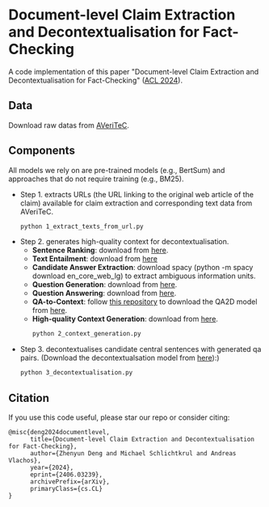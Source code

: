 # Document-level Claim Extraction and Decontextualisation for Fact-Checking
A code implementation of this paper "Document-level Claim Extraction and Decontextualisation for Fact-Checking" (<a href="https://arxiv.org/pdf/2406.03239">ACL 2024</a>). 


## Data

Download raw datas from <a href="https://github.com/MichSchli/AVeriTeC">AVeriTeC</a>.


## Components
All models we rely on are pre-trained models (e.g., BertSum) and approaches that do not require training (e.g., BM25).

* Step 1. extracts URLs (the URL linking to the original
web article of the claim) available for claim extraction and corresponding text data from AVeriTeC. 
    ```bash
    python 1_extract_texts_from_url.py
    ``` 
* Step 2. generates high-quality context for decontextualisation. 
  * __Sentence Ranking__: download from <a href="https://github.com/nlpyang/PreSumm">here</a>.
  * __Text Entailment__: download from <a href="https://github.com/khuangaf/ZeroFEC?tab=readme-ov-file">here</a>
  * __Candidate Answer Extraction__: download spacy (python -m spacy download en_core_web_lg) to extract ambiguous information units.
  * __Question Generation__: download from <a href="https://huggingface.co/Salesforce/mixqg-base">here</a>.
  * __Question Answering__: download from <a href="https://github.com/allenai/unifiedqa">here</a>.
  * __QA-to-Context__: follow <a href="https://github.com/nlpyang/PreSumm">this repository</a> to download the QA2D model from <a href="https://console.cloud.google.com/storage/browser/few-shot-fact-verification;tab=objects?authuser=0&prefix=&forceOnObjectsSortingFiltering=false">here</a>.
  * __High-quality Context Generation__: download from <a href="https://github.com/nlpyang/PreSumm">here</a>.
    ```bash
    python 2_context_generation.py 
    ```
* Step 3. decontextualises candidate central sentences with generated qa pairs. (Download the decontextualsation model from <a href="https://github.com/google-research/language/tree/master/language/decontext">here</a>):)
    ```bash
    python 3_decontextualisation.py 
    ``` 


  




## Citation

If you use this code useful, please star our repo or consider citing:
```
@misc{deng2024documentlevel,
      title={Document-level Claim Extraction and Decontextualisation for Fact-Checking}, 
      author={Zhenyun Deng and Michael Schlichtkrul and Andreas Vlachos},
      year={2024},
      eprint={2406.03239},
      archivePrefix={arXiv},
      primaryClass={cs.CL}
}
```
